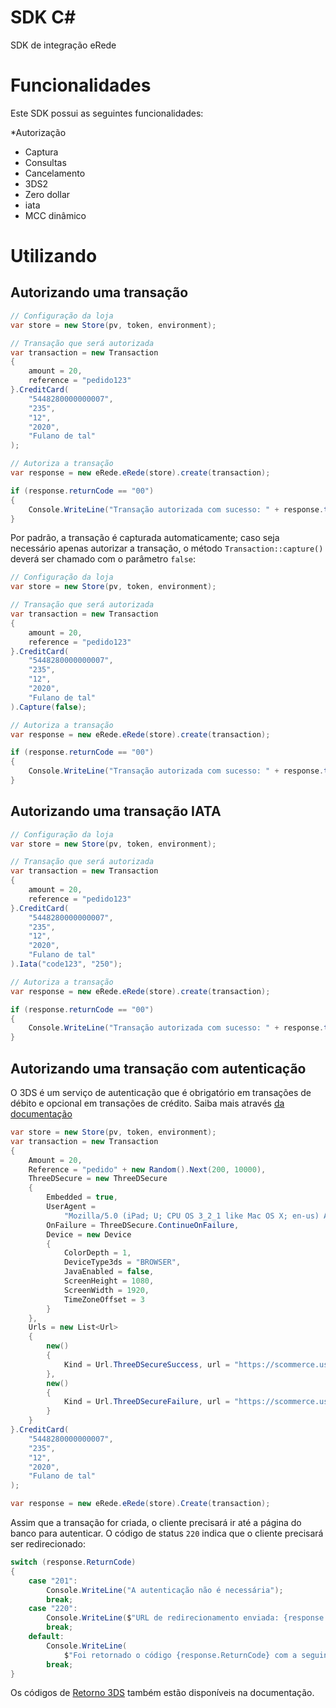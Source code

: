 # SDK C#

SDK de integração eRede

# Funcionalidades
Este SDK possui as seguintes funcionalidades:

*Autorização
* Captura
* Consultas
* Cancelamento
* 3DS2
* Zero dollar
* iata
* MCC dinâmico

# Utilizando

## Autorizando uma transação

```csharp
// Configuração da loja
var store = new Store(pv, token, environment);

// Transação que será autorizada
var transaction = new Transaction
{
    amount = 20,
    reference = "pedido123"
}.CreditCard(
    "5448280000000007",
    "235",
    "12",
    "2020",
    "Fulano de tal"
);

// Autoriza a transação
var response = new eRede.eRede(store).create(transaction);

if (response.returnCode == "00")
{
    Console.WriteLine("Transação autorizada com sucesso: " + response.tid);
}
```

Por padrão, a transação é capturada automaticamente; caso seja necessário apenas autorizar a transação, o
método `Transaction::capture()` deverá ser chamado com o parâmetro `false`:

```csharp
// Configuração da loja
var store = new Store(pv, token, environment);

// Transação que será autorizada
var transaction = new Transaction
{
    amount = 20,
    reference = "pedido123"
}.CreditCard(
    "5448280000000007",
    "235",
    "12",
    "2020",
    "Fulano de tal"
).Capture(false);

// Autoriza a transação
var response = new eRede.eRede(store).create(transaction);

if (response.returnCode == "00")
{
    Console.WriteLine("Transação autorizada com sucesso: " + response.tid);
}
```

## Autorizando uma transação IATA

```csharp
// Configuração da loja
var store = new Store(pv, token, environment);

// Transação que será autorizada
var transaction = new Transaction
{
    amount = 20,
    reference = "pedido123"
}.CreditCard(
    "5448280000000007",
    "235",
    "12",
    "2020",
    "Fulano de tal"
).Iata("code123", "250");

// Autoriza a transação
var response = new eRede.eRede(store).create(transaction);

if (response.returnCode == "00")
{
    Console.WriteLine("Transação autorizada com sucesso: " + response.tid);
}
```

## Autorizando uma transação com autenticação

O 3DS é um serviço de autenticação que é obrigatório em transações de débito e opcional em transações de crédito. Saiba
mais através [da documentação](https://www.userede.com.br/desenvolvedores/pt/produto/e-Rede#documentacao-3ds)

```csharp
var store = new Store(pv, token, environment);
var transaction = new Transaction
{
    Amount = 20,
    Reference = "pedido" + new Random().Next(200, 10000),
    ThreeDSecure = new ThreeDSecure
    {
        Embedded = true,
        UserAgent =
            "Mozilla/5.0 (iPad; U; CPU OS 3_2_1 like Mac OS X; en-us) AppleWebKit/531.21.10 (KHTML, like Gecko) Mobile/7B405",
        OnFailure = ThreeDSecure.ContinueOnFailure,
        Device = new Device
        {
            ColorDepth = 1,
            DeviceType3ds = "BROWSER",
            JavaEnabled = false,
            ScreenHeight = 1080,
            ScreenWidth = 1920,
            TimeZoneOffset = 3
        }
    },
    Urls = new List<Url>
    {
        new()
        {
            Kind = Url.ThreeDSecureSuccess, url = "https://scommerce.userede.com.br/LojaTeste/Venda/sucesso"
        },
        new()
        {
            Kind = Url.ThreeDSecureFailure, url = "https://scommerce.userede.com.br/LojaTeste/Venda/opz"
        }
    }
}.CreditCard(
    "5448280000000007",
    "235",
    "12",
    "2020",
    "Fulano de tal"
);

var response = new eRede.eRede(store).Create(transaction);
```

Assim que a transação for criada, o cliente precisará ir até a página do banco para autenticar. O código de status `220`
indica que o cliente precisará ser redirecionado:

```csharp
switch (response.ReturnCode)
{
    case "201":
        Console.WriteLine("A autenticação não é necessária");
        break;
    case "220":
        Console.WriteLine($"URL de redirecionamento enviada: {response.ThreeDSecure.Url}");
        break;
    default:
        Console.WriteLine(
            $"Foi retornado o código {response.ReturnCode} com a seguinte mensagem: '{response.ReturnMessage}");
        break;
}
```

Os códigos de [Retorno 3DS](https://www.userede.com.br/desenvolvedores/pt/produto/e-Rede#documentacao-ret3ds) também
estão disponíveis na documentação.


